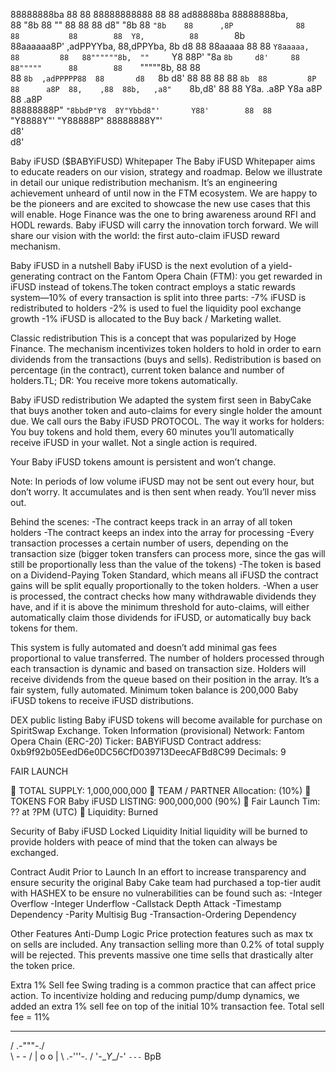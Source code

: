                                                                                                                  
88888888ba               88                           88  88888888888  88        88   ad88888ba   88888888ba,    
88      "8b              88                           ""  88           88        88  d8"     "8b  88      `"8b   
88      ,8P              88                               88           88        88  Y8,          88        `8b  
88aaaaaa8P'  ,adPPYYba,  88,dPPYba,   8b       d8     88  88aaaaa      88        88  `Y8aaaaa,    88         88  
88""""""8b,  ""     `Y8  88P'    "8a  `8b     d8'     88  88"""""      88        88    `"""""8b,  88         88  
88      `8b  ,adPPPPP88  88       d8   `8b   d8'      88  88           88        88          `8b  88         8P  
88      a8P  88,    ,88  88b,   ,a8"    `8b,d8'       88  88           Y8a.    .a8P  Y8a     a8P  88      .a8P   
88888888P"   `"8bbdP"Y8  8Y"Ybbd8"'       Y88'        88  88            `"Y8888Y"'    "Y88888P"   88888888Y"'    
                                          d8'                                                                    
                                         d8'                                                                     
                                                                                                                                                                  
Baby iFUSD ($BABYiFUSD)
Whitepaper
The Baby iFUSD Whitepaper aims to educate readers on our vision, strategy and roadmap. Below we illustrate in detail our unique redistribution mechanism. It’s an engineering achievement unheard of until now in the FTM ecosystem. We are happy to be the pioneers and are excited to showcase the new use cases that this will enable. Hoge Finance was the one to bring awareness around RFI and HODL rewards. Baby iFUSD will carry the innovation torch forward. We will share our vision with the world: the first auto-claim iFUSD reward mechanism.

Baby iFUSD in a nutshell
Baby iFUSD is the next evolution of a yield-generating contract on the Fantom Opera Chain (FTM): you get rewarded in iFUSD instead of tokens.The token contract employs a static rewards system—10% of every transaction is split into three parts:
-7% iFUSD is redistributed to holders
-2% is used to fuel the liquidity pool exchange growth
-1% iFUSD is allocated to the Buy back / Marketing wallet.

Classic redistribution
This is a concept that was popularized by Hoge Finance. The mechanism incentivizes token holders to hold in order to earn dividends from the transactions (buys and sells).
Redistribution is based on percentage (in the contract), current token balance and number of holders.TL; DR: You receive more tokens automatically.

Baby iFUSD redistribution
We adapted the system first seen in BabyCake that buys another token and auto-claims for every single holder the amount due. We call ours the Baby iFUSD PROTOCOL.
The way it works for holders: You buy tokens and hold them, every 60 minutes you’ll automatically receive iFUSD in your wallet. Not a single action is required.

Your Baby iFUSD tokens amount is persistent and won’t change.

Note: In periods of low volume iFUSD may not be sent out every hour, but don’t worry. It accumulates and is then sent when ready. You’ll never miss out.

Behind the scenes:
-The contract keeps track in an array of all token holders
-The contract keeps an index into the array for processing
-Every transaction processes a certain number of users, depending on the transaction size (bigger token transfers can process more, since the gas will still be proportionally less than the value of the tokens)
-The token is based on a Dividend-Paying Token Standard, which means all iFUSD the contract gains will be split equally proportionally to the token holders.
-When a user is processed, the contract checks how many withdrawable dividends they have, and if it is above the minimum threshold for auto-claims, will either automatically claim those dividends for iFUSD, or automatically buy back tokens for them.

This system is fully automated and doesn’t add minimal gas fees proportional to value transferred. The number of holders processed through each transaction is dynamic and based on transaction size. Holders will receive dividends from the queue based on their position in the array. It’s a fair system, fully automated. Minimum token balance is 200,000 Baby iFUSD tokens to receive iFUSD distributions.

DEX public listing
Baby iFUSD tokens will become available for purchase on SpiritSwap Exchange.
Token Information (provisional)
Network: Fantom Opera Chain (ERC-20) Ticker: BABYiFUSD
Contract address: 0xb9f92b05EedD6e0DC56CfD039713DeecAFBd8C99 Decimals: 9

FAIR LAUNCH

🔆 TOTAL SUPPLY: 1,000,000,000
🔆 TEAM / PARTNER Allocation: (10%)
🔆 TOKENS FOR Baby iFUSD LISTING: 900,000,000 (90%)
🔅 Fair Launch Tim: ?? at ?PM (UTC)
🔅 Liquidity: Burned


Security of Baby iFUSD
Locked Liquidity
Initial liquidity will be burned to provide holders with peace of mind that the token can always be exchanged. 

Contract Audit Prior to Launch
In an effort to increase transparency and ensure security the original Baby Cake team had purchased a top-tier audit with HASHEX to be ensure no vulnerabilities can be found such as:
-Integer Overflow
-Integer Underflow
-Callstack Depth Attack
-Timestamp Dependency
-Parity Multisig Bug
-Transaction-Ordering Dependency

Other Features
Anti-Dump Logic
Price protection features such as max tx on sells are included. Any transaction selling more than 0.2% of total supply will be rejected. This prevents massive one time sells that drastically alter the token price.

Extra 1% Sell fee
Swing trading is a common practice that can affect price action. To incentivize holding and reducing pump/dump dynamics, we added an extra 1% sell fee on top of the initial 10% transaction fee. Total sell fee = 11%
 __         __
/  \.-"""-./  \
\    -   -    /
 |   o   o   |
 \  .-'''-.  /
  '-\__Y__/-'
     `---` BpB
